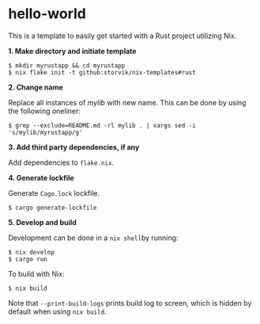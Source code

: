 # hello-world

This is a template to easily get started with a Rust project utilizing Nix.

**1. Make directory and initiate template**

``` shell
$ mkdir myrustapp && cd myrustapp
$ nix flake init -t github:storvik/nix-templates#rust
```

**2. Change name**

Replace all instances of _mylib_ with new name.
This can be done by using the following oneliner:

``` shell
$ grep --exclude=README.md -rl mylib . | xargs sed -i 's/mylib/myrustapp/g'
```

**3. Add third party dependencies, if any**

Add dependencies to `flake.nix`.

**4. Generate lockfile**

Generate `Cago.lock` lockfile.

``` shell
$ cargo generate-lockfile
```

**5. Develop and build**

Development can be done in a `nix shell`by running:

``` shell
$ nix develop
$ cargo run
```

To build with Nix:

``` shell
$ nix build
```

Note that `--print-build-logs` prints build log to screen, which is hidden by default when using `nix build`.
